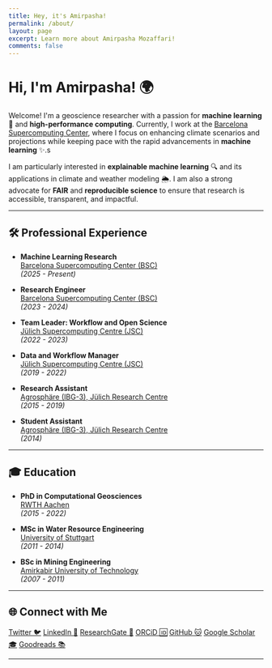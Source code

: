 ```yaml
---
title: Hey, it's Amirpasha!
permalink: /about/
layout: page
excerpt: Learn more about Amirpasha Mozaffari!
comments: false
---
```


# Hi, I'm Amirpasha! 🌍

Welcome! I'm a geoscience researcher with a passion for **machine learning** 👾 and **high-performance computing**. Currently, I work at the [Barcelona Supercomputing Center](https://www.bsc.es/), where I focus on enhancing climate scenarios and projections while keeping pace with the rapid advancements in **machine learning** ✨.s

I am particularly interested in **explainable machine learning** 🔍 and its applications in climate and weather modeling 🌦️. I am also a strong advocate for **FAIR** and **reproducible science** to ensure that research is accessible, transparent, and impactful.

---

## 🛠️ Professional Experience

- **Machine Learning Research**  
  [Barcelona Supercomputing Center (BSC)](https://www.bsc.es/)  
  *(2025 - Present)*

- **Research Engineer**  
  [Barcelona Supercomputing Center (BSC)](https://www.bsc.es/)  
  *(2023 - 2024)*

- **Team Leader: Workflow and Open Science**  
  [Jülich Supercomputing Centre (JSC)](https://www.fz-juelich.de/en/ias/jsc)  
  *(2022 - 2023)*

- **Data and Workflow Manager**  
  [Jülich Supercomputing Centre (JSC)](https://www.fz-juelich.de/en/ias/jsc)  
  *(2019 - 2022)*

- **Research Assistant**  
  [Agrosphäre (IBG-3), Jülich Research Centre](https://www.fz-juelich.de/en/ibg/ibg-3)  
  *(2015 - 2019)*

- **Student Assistant**  
  [Agrosphäre (IBG-3), Jülich Research Centre](https://www.fz-juelich.de/en/ibg/ibg-3)  
  *(2014)*

---

## 🎓 Education

- **PhD in Computational Geosciences**  
  [RWTH Aachen](https://www.fb5.rwth-aachen.de/cms/~hgv/Georessourcen/lidx/1/)  
  *(2015 - 2022)*

- **MSc in Water Resource Engineering**  
  [University of Stuttgart](https://www.warem.uni-stuttgart.de/)  
  *(2011 - 2014)*

- **BSc in Mining Engineering**  
  [Amirkabir University of Technology](https://aut.ac.ir/en)  
  *(2007 - 2011)*

---

## 🌐 Connect with Me

<div class="social-links">
  <a href="https://twitter.com/apmozaffari">Twitter 🐦</a>  
  <a href="https://www.linkedin.com/in/amirpasha-mozaffari/">LinkedIn 🏢</a>  
  <a href="https://www.researchgate.net/profile/Amirpasha-Mozaffari">ResearchGate 🧪</a>  
  <a href="https://orcid.org/0000-0001-6719-0425">ORCiD 🆔</a>  
  <a href="https://github.com/amozaffari">GitHub 🐱</a>  
  <a href="https://scholar.google.com/citations?user=U0LFGpMAAAAJ&hl=en">Google Scholar 🎓</a>  
  <a href="https://www.goodreads.com/user/show/4227609-amirpasha-mozaffari">Goodreads 📚</a>
</div>

---